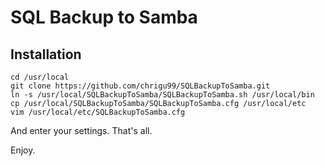 SQL Backup to Samba
===================

Installation
------------

    cd /usr/local
	git clone https://github.com/chrigu99/SQLBackupToSamba.git
	ln -s /usr/local/SQLBackupToSamba/SQLBackupToSamba.sh /usr/local/bin
	cp /usr/local/SQLBackupToSamba/SQLBackupToSamba.cfg /usr/local/etc
	vim /usr/local/etc/SQLBackupToSamba.cfg
	
And enter your settings.
That's all.

Enjoy.
